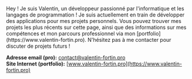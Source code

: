 <p text-align="justify">Hey ! Je suis Valentin, un développeur passionné par l'informatique et les langages de programmation ! Je suis actuellement en train de développer des applications pour mes projets personnels. Vous pouvez trouver mes projets les plus récents sur cette page, ainsi que des informations sur mes compétences et mon parcours professionnel via mon [portfolio](https://www.valentin-fortin.pro). N'hésitez pas à me contacter pour discuter de projets futurs !</p>

**Adresse email (pro):** contact@valentin-fortin.pro<br>
**Site Internet (portfolio):** [www.valentin-fortin.pro](https://www.valentin-fortin.pro)
